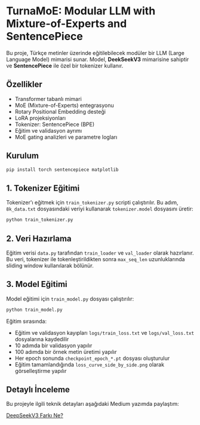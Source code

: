 # TurnaMoE: Modular LLM with Mixture-of-Experts and SentencePiece

Bu proje, Türkçe metinler üzerinde eğitilebilecek modüler bir LLM (Large Language Model) mimarisi sunar. Model, **DeekSeekV3** mimarisine sahiptir ve **SentencePiece** ile özel bir tokenizer kullanır.

## Özellikler

- Transformer tabanlı mimari
- MoE (Mixture-of-Experts) entegrasyonu
- Rotary Positional Embedding desteği
- LoRA projeksiyonları
- Tokenizer: SentencePiece (BPE)
- Eğitim ve validasyon ayrımı
- MoE gating analizleri ve parametre logları

## Kurulum

```bash
pip install torch sentencepiece matplotlib
```

## 1. Tokenizer Eğitimi

Tokenizer'ı eğitmek için `train_tokenizer.py` scripti çalıştırılır. Bu adım, `8k_data.txt` dosyasındaki veriyi kullanarak `tokenizer.model` dosyasını üretir:

```bash
python train_tokenizer.py
```

## 2. Veri Hazırlama

Eğitim verisi `data.py` tarafından `train_loader` ve `val_loader` olarak hazırlanır. Bu veri, tokenizer ile tokenleştirildikten sonra `max_seq_len` uzunluklarında sliding window kullanılarak bölünür.

## 3. Model Eğitimi

Model eğitimi için `train_model.py` dosyası çalıştırılır:

```bash
python train_model.py
```

Eğitim sırasında:

- Eğitim ve validasyon kayıpları `logs/train_loss.txt` ve `logs/val_loss.txt` dosyalarına kaydedilir
- 10 adımda bir validasyon yapılır
- 100 adımda bir örnek metin üretimi yapılır
- Her epoch sonunda `checkpoint_epoch_*.pt` dosyası oluşturulur
- Eğitim tamamlandığında `loss_curve_side_by_side.png` olarak görselleştirme yapılır

## Detaylı İnceleme

Bu projeyle ilgili teknik detayları aşağıdaki Medium yazımda paylaştım:

[DeepSeekV3 Farkı Ne?](https://medium.com/@canbing0l/deepseekv3-farkı-ne-0c9575ad1239?source=user_profile_page---------0-------------619695bebe0d----------------------)
